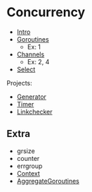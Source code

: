 # Concurrency

* [Intro](Intro.md)
* [Goroutines](goroutines/README.md)
    * Ex: 1
* [Channels](channels/README.md)
    * Ex: 2, 4
* [Select](select/README.md)

Projects:

* [Generator](../tasks/generator/main.go)
* [Timer](../tasks/timer/main.go)
* [Linkchecker](../tasks/linkchecker/main.go)

## Extra

* grsize
* counter   
* errgroup
* [Context](context/README.md)
* [AggregateGoroutines](https://github.com/kubernetes/apimachinery/blob/06deae5c9c2c030d771a467e086b6c791e8800dc/pkg/util/errors/errors.go#L231-L246)
